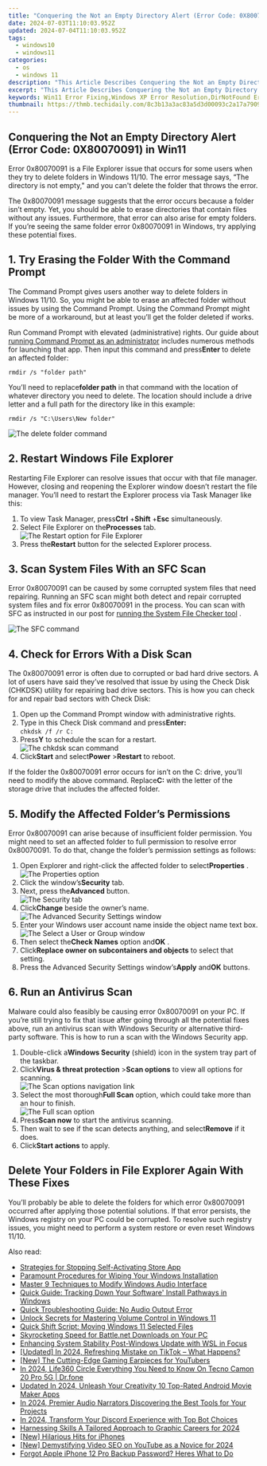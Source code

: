 ```yaml
---
title: "Conquering the Not an Empty Directory Alert (Error Code: 0X80070091) in Win11"
date: 2024-07-03T11:10:03.952Z
updated: 2024-07-04T11:10:03.952Z
tags:
  - windows10
  - windows11
categories:
  - os
  - windows 11
description: "This Article Describes Conquering the Not an Empty Directory Alert (Error Code: 0X80070091) in Win11"
excerpt: "This Article Describes Conquering the Not an Empty Directory Alert (Error Code: 0X80070091) in Win11"
keywords: Win11 Error Fixing,Windows XP Error Resolution,DirNotFound Error Win11,Empty Folder Alert Win11,Directory Not Found Fix,0X80070091 Error Solution,Win11 File Error Correction
thumbnail: https://thmb.techidaily.com/8c3b13a3ac83a5d3d00093c2a17a7909556b01cc18d6b9abd17e301fcbcbc6e6.jpg
---
```


## Conquering the Not an Empty Directory Alert (Error Code: 0X80070091) in Win11

 Error 0x80070091 is a File Explorer issue that occurs for some users when they try to delete folders in Windows 11/10\. The error message says, “The directory is not empty," and you can't delete the folder that throws the error.

 The 0x80070091 message suggests that the error occurs because a folder isn’t empty. Yet, you should be able to erase directories that contain files without any issues. Furthermore, that error can also arise for empty folders. If you’re seeing the same folder error 0x80070091 in Windows, try applying these potential fixes.

## 1\. Try Erasing the Folder With the Command Prompt

 The Command Prompt gives users another way to delete folders in Windows 11/10\. So, you might be able to erase an affected folder without issues by using the Command Prompt. Using the Command Prompt might be more of a workaround, but at least you’ll get the folder deleted if works.

 Run Command Prompt with elevated (administrative) rights. Our guide about [running Command Prompt as an administrator](https://www.makeuseof.com/windows-run-command-prompt-admin/) includes numerous methods for launching that app. Then input this command and press**Enter** to delete an affected folder:

`rmdir /s "folder path"`

 You’ll need to replace**folder path** in that command with the location of whatever directory you need to delete. The location should include a drive letter and a full path for the directory like in this example:

`rmdir /s "C:\Users\New folder"`

![The delete folder command](https://static1.makeuseofimages.com/wordpress/wp-content/uploads/2023/02/delete-folder-command.jpg)

## 2\. Restart Windows File Explorer

 Restarting File Explorer can resolve issues that occur with that file manager. However, closing and reopening the Explorer window doesn’t restart the file manager. You’ll need to restart the Explorer process via Task Manager like this:

1. To view Task Manager, press**Ctrl** +**Shift** +**Esc** simultaneously.
2. Select File Explorer on the**Processes** tab.  
![The Restart option for File Explorer](https://static1.makeuseofimages.com/wordpress/wp-content/uploads/2023/02/restart-options-for-file-explorer.jpg)
3. Press the**Restart** button for the selected Explorer process.

## 3\. Scan System Files With an SFC Scan

 Error 0x80070091 can be caused by some corrupted system files that need repairing. Running an SFC scan might both detect and repair corrupted system files and fix error 0x80070091 in the process. You can scan with SFC as instructed in our post for [running the System File Checker tool](https://www.makeuseof.com/system-file-checker-sfc-windows/) .

![The SFC command](https://static1.makeuseofimages.com/wordpress/wp-content/uploads/2023/02/sfc-scannow-command.jpg)

## 4\. Check for Errors With a Disk Scan

 The 0x80070091 error is often due to corrupted or bad hard drive sectors. A lot of users have said they’ve resolved that issue by using the Check Disk (CHKDSK) utility for repairing bad drive sectors. This is how you can check for and repair bad sectors with Check Disk:

1. Open up the Command Prompt window with administrative rights.
2. Type in this Check Disk command and press**Enter:**  
`chkdsk /f /r C:`
3. Press**Y** to schedule the scan for a restart.  
![The chkdsk scan command](https://static1.makeuseofimages.com/wordpress/wp-content/uploads/2023/02/chkdsk-scan-command.jpg)
4. Click**Start** and select**Power** \>**Restart** to reboot.

 If the folder the 0x80070091 error occurs for isn’t on the C: drive, you’ll need to modify the above command. Replace**C:** with the letter of the storage drive that includes the affected folder.

## 5\. Modify the Affected Folder’s Permissions

 Error 0x80070091 can arise because of insufficient folder permission. You might need to set an affected folder to full permission to resolve error 0x80070091\. To do that, change the folder’s permission settings as follows:

1. Open Explorer and right-click the affected folder to select**Properties** .  
![The Properties option](https://static1.makeuseofimages.com/wordpress/wp-content/uploads/2023/02/properties-option.jpg)
2. Click the window’s**Security** tab.
3. Next, press the**Advanced** button.  
![The Security tab](https://static1.makeuseofimages.com/wordpress/wp-content/uploads/2023/02/security-tab.jpg)
4. Click**Change** beside the owner’s name.  
![The Advanced Security Settings window](https://static1.makeuseofimages.com/wordpress/wp-content/uploads/2023/02/advanced-security-settings-window.jpg)
5. Enter your Windows user account name inside the object name text box.  
![The Select a User or Group window](https://static1.makeuseofimages.com/wordpress/wp-content/uploads/2023/02/select-a-user-or-group.jpg)
6. Then select the**Check Names** option and**OK** .
7. Click**Replace owner on subcontainers and objects** to select that setting.
8. Press the Advanced Security Settings window’s**Apply** and**OK** buttons.

## 6\. Run an Antivirus Scan

 Malware could also feasibly be causing error 0x80070091 on your PC. If you’re still trying to fix that issue after going through all the potential fixes above, run an antivirus scan with Windows Security or alternative third-party software. This is how to run a scan with the Windows Security app.

1. Double-click a**Windows Security** (shield) icon in the system tray part of the taskbar.
2. Click**Virus & threat protection** \>**Scan options** to view all options for scanning.  
![The Scan options navigation link](https://static1.makeuseofimages.com/wordpress/wp-content/uploads/2023/02/the-scan-options-link.jpg)
3. Select the most thorough**Full Scan** option, which could take more than an hour to finish.  
![The Full scan option](https://static1.makeuseofimages.com/wordpress/wp-content/uploads/2023/02/full-scan-option.jpg)
4. Press**Scan now** to start the antivirus scanning.
5. Then wait to see if the scan detects anything, and select**Remove** if it does.
6. Click**Start actions** to apply.

## Delete Your Folders in File Explorer Again With These Fixes

 You’ll probably be able to delete the folders for which error 0x80070091 occurred after applying those potential solutions. If that error persists, the Windows registry on your PC could be corrupted. To resolve such registry issues, you might need to perform a system restore or even reset Windows 11/10.

<ins class="adsbygoogle"
     style="display:block"
     data-ad-format="autorelaxed"
     data-ad-client="ca-pub-7571918770474297"
     data-ad-slot="1223367746"></ins>



<ins class="adsbygoogle"
     style="display:block"
     data-ad-client="ca-pub-7571918770474297"
     data-ad-slot="8358498916"
     data-ad-format="auto"
     data-full-width-responsive="true"></ins>

<span class="atpl-alsoreadstyle">Also read:</span>
<div><ul>
<li><a href="https://windows11.techidaily.com/strategies-for-stopping-self-activating-store-app/"><u>Strategies for Stopping Self-Activating Store App</u></a></li>
<li><a href="https://windows11.techidaily.com/paramount-procedures-for-wiping-your-windows-installation/"><u>Paramount Procedures for Wiping Your Windows Installation</u></a></li>
<li><a href="https://windows11.techidaily.com/master-9-techniques-to-modify-windows-audio-interface/"><u>Master 9 Techniques to Modify Windows Audio Interface</u></a></li>
<li><a href="https://windows11.techidaily.com/quick-guide-tracking-down-your-software-install-pathways-in-windows/"><u>Quick Guide: Tracking Down Your Software' Install Pathways in Windows</u></a></li>
<li><a href="https://windows11.techidaily.com/quick-troubleshooting-guide-no-audio-output-error/"><u>Quick Troubleshooting Guide: No Audio Output Error</u></a></li>
<li><a href="https://windows11.techidaily.com/unlock-secrets-for-mastering-volume-control-in-windows-11/"><u>Unlock Secrets for Mastering Volume Control in Windows 11</u></a></li>
<li><a href="https://windows11.techidaily.com/quick-shift-script-moving-windows-11-selected-files/"><u>Quick Shift Script: Moving Windows 11 Selected Files</u></a></li>
<li><a href="https://windows11.techidaily.com/skyrocketing-speed-for-battlenet-downloads-on-your-pc/"><u>Skyrocketing Speed for Battle.net Downloads on Your PC</u></a></li>
<li><a href="https://windows11.techidaily.com/enhancing-system-stability-post-windows-update-with-wsl-in-focus/"><u>Enhancing System Stability Post-Windows Update with WSL in Focus</u></a></li>
<li><a href="https://tiktok-video-recordings.techidaily.com/updated-in-2024-refreshing-mistake-on-tiktok-what-happens/"><u>[Updated] In 2024, Refreshing Mistake on TikTok – What Happens?</u></a></li>
<li><a href="https://facebook-record-videos.techidaily.com/new-the-cutting-edge-gaming-earpieces-for-youtubers/"><u>[New] The Cutting-Edge Gaming Earpieces for YouTubers</u></a></li>
<li><a href="https://phone-solutions.techidaily.com/in-2024-life360-circle-everything-you-need-to-know-on-tecno-camon-20-pro-5g-drfone-by-drfone-virtual-android/"><u>In 2024, Life360 Circle Everything You Need to Know On Tecno Camon 20 Pro 5G | Dr.fone</u></a></li>
<li><a href="https://video-ai-editor.techidaily.com/updated-in-2024-unleash-your-creativity-10-top-rated-android-movie-maker-apps/"><u>Updated In 2024, Unleash Your Creativity 10 Top-Rated Android Movie Maker Apps</u></a></li>
<li><a href="https://sound-tweaking.techidaily.com/in-2024-premier-audio-narrators-discovering-the-best-tools-for-your-projects/"><u>In 2024, Premier Audio Narrators Discovering the Best Tools for Your Projects</u></a></li>
<li><a href="https://discord-videos.techidaily.com/in-2024-transform-your-discord-experience-with-top-bot-choices/"><u>In 2024, Transform Your Discord Experience with Top Bot Choices</u></a></li>
<li><a href="https://some-knowledge.techidaily.com/harnessing-skills-a-tailored-approach-to-graphic-careers-for-2024/"><u>Harnessing Skills  A Tailored Approach to Graphic Careers for 2024</u></a></li>
<li><a href="https://some-knowledge.techidaily.com/new-hilarious-hits-for-iphones/"><u>[New] Hilarious Hits for iPhones</u></a></li>
<li><a href="https://facebook-video-footage.techidaily.com/new-demystifying-video-seo-on-youtube-as-a-novice-for-2024/"><u>[New] Demystifying Video SEO on YouTube as a Novice for 2024</u></a></li>
<li><a href="https://ios-unlock.techidaily.com/forgot-apple-iphone-12-pro-backup-password-heres-what-to-do-by-drfone-ios/"><u>Forgot Apple iPhone 12 Pro Backup Password? Heres What to Do</u></a></li>
</ul></div>

